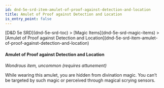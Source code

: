 ```yaml
---
id: dnd-5e-srd-item-amulet-of-proof-against-detection-and-location
title: Amulet of Proof against Detection and Location
is_entry_point: false
---
```


<breadcrumb>
[D&D 5e SRD](dnd-5e-srd-toc) >  [Magic Items](dnd-5e-srd-magic-items) > [Amulet of Proof against Detection and Location](dnd-5e-srd-item-amulet-of-proof-against-detection-and-location)
</breadcrumb>

#### Amulet of Proof against Detection and Location

*Wondrous item, uncommon (requires attunement)*

While wearing this amulet, you are hidden from divination magic. You can’t be targeted by such magic or perceived through magical scrying sensors.

